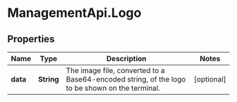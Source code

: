 # ManagementApi.Logo

## Properties

Name | Type | Description | Notes
------------ | ------------- | ------------- | -------------
**data** | **String** | The image file, converted to a Base64-encoded string, of the logo to be shown on the terminal. | [optional] 


